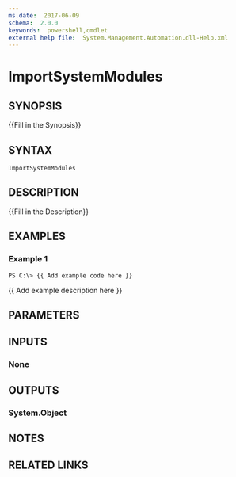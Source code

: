 ```yaml
---
ms.date:  2017-06-09
schema:  2.0.0
keywords:  powershell,cmdlet
external help file:  System.Management.Automation.dll-Help.xml
---
```


# ImportSystemModules

## SYNOPSIS
{{Fill in the Synopsis}}

## SYNTAX

```
ImportSystemModules
```

## DESCRIPTION
{{Fill in the Description}}

## EXAMPLES

### Example 1
```
PS C:\> {{ Add example code here }}
```

{{ Add example description here }}

## PARAMETERS

## INPUTS

### None


## OUTPUTS

### System.Object

## NOTES

## RELATED LINKS

